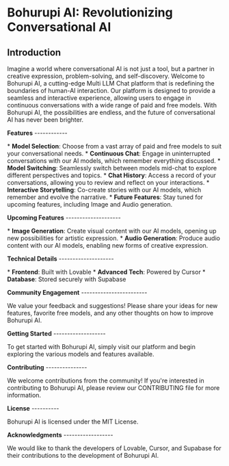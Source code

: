 <strong class="font-bold text-gray-900">Bohurupi AI: Revolutionizing Conversational AI</strong>
=====================================
<strong class="font-bold text-gray-900">Introduction</strong>
---------------
<p class="mb-2 leading-relaxed text-gray-700">Imagine a world where conversational AI is not just a tool, but a partner in creative expression, problem-solving, and self-discovery. Welcome to Bohurupi AI, a cutting-edge Multi LLM Chat platform that is redefining the boundaries of human-AI interaction. Our platform is designed to provide a seamless and interactive experience, allowing users to engage in continuous conversations with a wide range of paid and free models. With Bohurupi AI, the possibilities are endless, and the future of conversational AI has never been brighter.</p>
<strong class="font-bold text-gray-900">Features</strong>
------------
<p class="mb-2 leading-relaxed text-gray-700">* <strong class="font-bold text-gray-900">Model Selection</strong>: Choose from a vast array of paid and free models to suit your conversational needs.
* <strong class="font-bold text-gray-900">Continuous Chat</strong>: Engage in uninterrupted conversations with our AI models, which remember everything discussed.
* <strong class="font-bold text-gray-900">Model Switching</strong>: Seamlessly switch between models mid-chat to explore different perspectives and topics.
* <strong class="font-bold text-gray-900">Chat History</strong>: Access a record of your conversations, allowing you to review and reflect on your interactions.
* <strong class="font-bold text-gray-900">Interactive Storytelling</strong>: Co-create stories with our AI models, which remember and evolve the narrative.
* <strong class="font-bold text-gray-900">Future Features</strong>: Stay tuned for upcoming features, including Image and Audio generation.</p>
<strong class="font-bold text-gray-900">Upcoming Features</strong>
--------------------
<p class="mb-2 leading-relaxed text-gray-700">* <strong class="font-bold text-gray-900">Image Generation</strong>: Create visual content with our AI models, opening up new possibilities for artistic expression.
* <strong class="font-bold text-gray-900">Audio Generation</strong>: Produce audio content with our AI models, enabling new forms of creative expression.</p>
<strong class="font-bold text-gray-900">Technical Details</strong>
--------------------
<p class="mb-2 leading-relaxed text-gray-700">* <strong class="font-bold text-gray-900">Frontend</strong>: Built with Lovable
* <strong class="font-bold text-gray-900">Advanced Tech</strong>: Powered by Cursor
* <strong class="font-bold text-gray-900">Database</strong>: Stored securely with Supabase</p>
<strong class="font-bold text-gray-900">Community Engagement</strong>
------------------------
<p class="mb-2 leading-relaxed text-gray-700">We value your feedback and suggestions! Please share your ideas for new features, favorite free models, and any other thoughts on how to improve Bohurupi AI.</p>
<strong class="font-bold text-gray-900">Getting Started</strong>
-------------------
<p class="mb-2 leading-relaxed text-gray-700">To get started with Bohurupi AI, simply visit our platform and begin exploring the various models and features available.</p>
<strong class="font-bold text-gray-900">Contributing</strong>
---------------
<p class="mb-2 leading-relaxed text-gray-700">We welcome contributions from the community! If you're interested in contributing to Bohurupi AI, please review our CONTRIBUTING file for more information.</p>
<strong class="font-bold text-gray-900">License</strong>
----------
<p class="mb-2 leading-relaxed text-gray-700">Bohurupi AI is licensed under the MIT License.</p>
<strong class="font-bold text-gray-900">Acknowledgments</strong>
------------------
<p class="mb-2 leading-relaxed text-gray-700">We would like to thank the developers of Lovable, Cursor, and Supabase for their contributions to the development of Bohurupi AI.</p>
